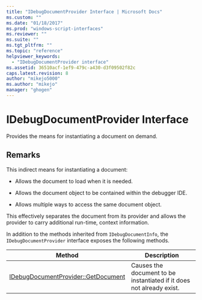 ```yaml
---
title: "IDebugDocumentProvider Interface | Microsoft Docs"
ms.custom: ""
ms.date: "01/18/2017"
ms.prod: "windows-script-interfaces"
ms.reviewer: ""
ms.suite: ""
ms.tgt_pltfrm: ""
ms.topic: "reference"
helpviewer_keywords: 
  - "IDebugDocumentProvider interface"
ms.assetid: 36510acf-1ef9-479c-a430-d3f09502f82c
caps.latest.revision: 8
author: "mikejo5000"
ms.author: "mikejo"
manager: "ghogen"
---
```

# IDebugDocumentProvider Interface
Provides the means for instantiating a document on demand.  
  
## Remarks  
 This indirect means for instantiating a document:  
  
-   Allows the document to load when it is needed.  
  
-   Allows the document object to be contained within the debugger IDE.  
  
-   Allows multiple ways to access the same document object.  
  
 This effectively separates the document from its provider and allows the provider to carry additional run-time, context information.  
  
 In addition to the methods inherited from `IDebugDocumentInfo`, the `IDebugDocumentProvider` interface exposes the following methods.  
  
|Method|Description|  
|------------|-----------------|  
|[IDebugDocumentProvider::GetDocument](../../winscript/reference/idebugdocumentprovider-getdocument.md)|Causes the document to be instantiated if it does not already exist.|